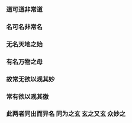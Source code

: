 ### 道可道非常道

### 名可名非常名

### 无名天地之始

### 有名万物之母

### 故常无欲以观其妙

### 常有欲以观其徼

### 此两者同出而异名 同为之玄 玄之又玄 众妙之
